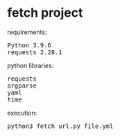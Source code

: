 # fetch project
requirements:<br>
<pre>
Python 3.9.6
requests 2.28.1
</pre>

python libraries:
<pre>
requests
argparse
yaml
time
</pre>

execution:<br>
<pre>
python3 fetch_url.py file.yml
</pre>
